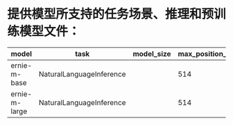 # 提供模型所支持的任务场景、推理和预训练模型文件：
|model | task |             model_size | max_position_embeddings | download |
|---|---|---|---|---|
|ernie-m-base | NaturalLanguageInference |  | 514 | [inference_model]()/[Pretrained_model](https://paddlenlp.bj.bcebos.com/models/transformers/ernie_m/ernie_m_base.pdparams) |
|ernie-m-large | NaturalLanguageInference |  | 514 | [inference_model]()/[Pretrained_model](https://paddlenlp.bj.bcebos.com/models/transformers/ernie_m/ernie_m_large.pdparams) |
